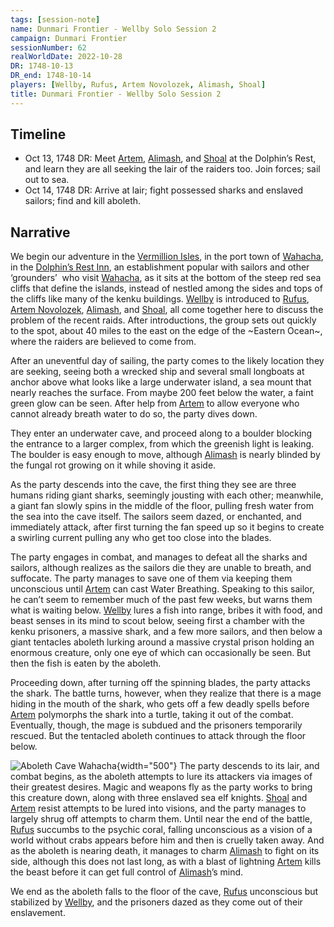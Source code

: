 ```yaml
---
tags: [session-note]
name: Dunmari Frontier - Wellby Solo Session 2
campaign: Dunmari Frontier
sessionNumber: 62
realWorldDate: 2022-10-28
DR: 1748-10-13
DR_end: 1748-10-14
players: [Wellby, Rufus, Artem Novolozek, Alimash, Shoal]
title: Dunmari Frontier - Wellby Solo Session 2
---
```

## Timeline

- Oct 13, 1748 DR: Meet [Artem](<../../../people/pcs/dunmar-fellowship/guests/artem-novolozek.md>), [Alimash](<../../../people/pcs/dunmar-fellowship/guests/alimash.md>), and [Shoal](<../../../people/pcs/dunmar-fellowship/guests/shoal.md>) at the Dolphin’s Rest, and learn they are all seeking the lair of the raiders too. Join forces; sail out to sea. 
- Oct 14, 1748 DR: Arrive at lair; fight possessed sharks and enslaved sailors; find and kill aboleth.

## Narrative

We begin our adventure in the [Vermillion Isles](<../../../gazetteer/eastern-green-sea/vermillion-isles.md>), in the port town of [Wahacha](<../../../gazetteer/eastern-green-sea/wahacha.md>), in the [Dolphin’s Rest Inn](<../../../gazetteer/eastern-green-sea/dolphins-rest-inn.md>), an establishment popular with sailors and other ‘grounders’  who visit [Wahacha](<../../../gazetteer/eastern-green-sea/wahacha.md>), as it sits at the bottom of the steep red sea cliffs that define the islands, instead of nestled among the sides and tops of the cliffs like many of the kenku buildings. [Wellby](<../../../people/pcs/dunmar-fellowship/wellby.md>) is introduced to [Rufus](<../../../people/pcs/dunmar-fellowship/guests/rufus.md>), [Artem Novolozek](<../../../people/pcs/dunmar-fellowship/guests/artem-novolozek.md>), [Alimash](<../../../people/pcs/dunmar-fellowship/guests/alimash.md>), and [Shoal](<../../../people/pcs/dunmar-fellowship/guests/shoal.md>), all come together here to discuss the problem of the recent raids. After introductions, the group sets out quickly to the spot, about 40 miles to the east on the edge of the ~Eastern Ocean~, where the raiders are believed to come from.

After an uneventful day of sailing, the party comes to the likely location they are seeking, seeing both a wrecked ship and several small longboats at anchor above what looks like a large underwater island, a sea mount that nearly reaches the surface. From maybe 200 feet below the water, a faint green glow can be seen. After help from [Artem](<../../../people/pcs/dunmar-fellowship/guests/artem-novolozek.md>) to allow everyone who cannot already breath water to do so, the party dives down. 

They enter an underwater cave, and proceed along to a boulder blocking the entrance to a larger complex, from which the greenish light is leaking. The boulder is easy enough to move, although [Alimash](<../../../people/pcs/dunmar-fellowship/guests/alimash.md>) is nearly blinded by the fungal rot growing on it while shoving it aside. 

As the party descends into the cave, the first thing they see are three humans riding giant sharks, seemingly jousting with each other; meanwhile, a giant fan slowly spins in the middle of the floor, pulling fresh water from the sea into the cave itself. The sailors seem dazed, or enchanted, and immediately attack, after first turning the fan speed up so it begins to create a swirling current pulling any who get too close into the blades. 

The party engages in combat, and manages to defeat all the sharks and sailors, although realizes as the sailors die they are unable to breath, and suffocate. The party manages to save one of them via keeping them unconscious until [Artem](<../../../people/pcs/dunmar-fellowship/guests/artem-novolozek.md>) can cast Water Breathing. Speaking to this sailor, he can’t seem to remember much of the past few weeks, but warns them what is waiting below. [Wellby](<../../../people/pcs/dunmar-fellowship/wellby.md>) lures a fish into range, bribes it with food, and beast senses in its mind to scout below, seeing first a chamber with the kenku prisoners, a massive shark, and a few more sailors, and then below a  giant tentacles aboleth lurking around a massive crystal prison holding an enormous creature, only one eye of which can occasionally be seen. But then the fish is eaten by the aboleth. 

Proceeding down, after turning off the spinning blades, the party attacks the shark. The battle turns, however, when they realize that there is a mage hiding in the mouth of the shark, who gets off a few deadly spells before [Artem](<../../../people/pcs/dunmar-fellowship/guests/artem-novolozek.md>) polymorphs the shark into a turtle, taking it out of the combat. Eventually, though, the mage is subdued and the prisoners temporarily rescued. But the tentacled aboleth continues to attack through the floor below.

![Aboleth Cave Wahacha](../../../assets/aboleth-cave-wahacha.png){width="500"}
The party descends to its lair, and combat begins, as the aboleth attempts to lure its attackers via images of their greatest desires. Magic and weapons fly as the party works to bring this creature down, along with three enslaved sea elf knights. [Shoal](<../../../people/pcs/dunmar-fellowship/guests/shoal.md>) and [Artem](<../../../people/pcs/dunmar-fellowship/guests/artem-novolozek.md>) resist attempts to be lured into visions, and the party manages to largely shrug off attempts to charm them. Until near the end of the battle, [Rufus](<../../../people/pcs/dunmar-fellowship/guests/rufus.md>) succumbs to the psychic coral, falling unconscious as a vision of a world without crabs appears before him and then is cruelly taken away. And as the aboleth is nearing death, it manages to charm [Alimash](<../../../people/pcs/dunmar-fellowship/guests/alimash.md>) to fight on its side, although this does not last long, as with a blast of lightning [Artem](<../../../people/pcs/dunmar-fellowship/guests/artem-novolozek.md>) kills the beast before it can get full control of [Alimash](<../../../people/pcs/dunmar-fellowship/guests/alimash.md>)’s mind. 

We end as the aboleth falls to the floor of the cave, [Rufus](<../../../people/pcs/dunmar-fellowship/guests/rufus.md>) unconscious but stabilized by [Wellby](<../../../people/pcs/dunmar-fellowship/wellby.md>), and the prisoners dazed as they come out of their enslavement.
